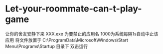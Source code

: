 # Let-your-roommate-can-t-play-game
让你的舍友安静下来
XXX.exe 为要禁止的应用名 1000为系统每隔1s自动中止该应用
将文件放置于 C:\ProgramData\Microsoft\Windows\Start Menu\Programs\Startup 目录下 双击运行
